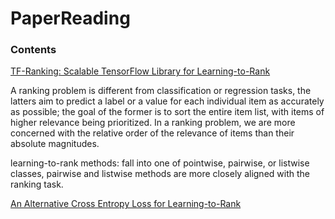 # PaperReading

### Contents

[TF-Ranking: Scalable TensorFlow Library for Learning-to-Rank](https://arxiv.org/pdf/1812.00073.pdf)

A ranking problem is different from classification or regression tasks, the latters aim to predict a label or a value for each individual item as accurately as possible; the goal of the former is to sort the entire item list, with items of higher relevance being prioritized. In a ranking problem, we are more concerned with the relative order of the relevance of items than their absolute magnitudes.

learning-to-rank methods: fall into one of pointwise, pairwise, or listwise classes, pairwise and listwise methods are more closely aligned with the ranking task.


[An Alternative Cross Entropy Loss for Learning-to-Rank]()
